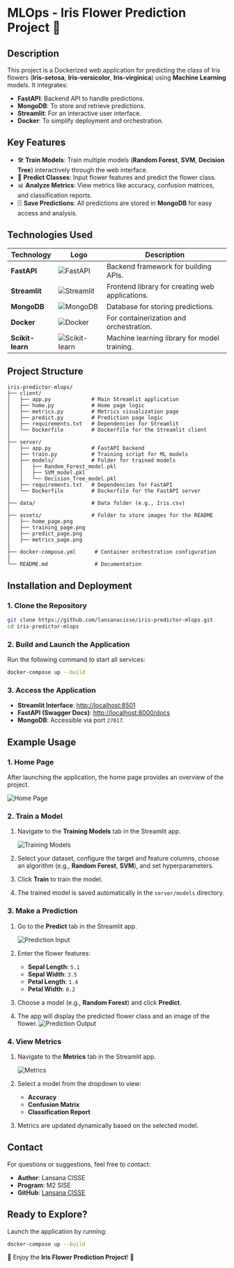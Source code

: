 # **MLOps - Iris Flower Prediction Project** 🌸

## **Description**
This project is a Dockerized web application for predicting the class of Iris flowers (**Iris-setosa**, **Iris-versicolor**, **Iris-virginica**) using **Machine Learning** models. It integrates:
- **FastAPI**: Backend API to handle predictions.
- **MongoDB**: To store and retrieve predictions.
- **Streamlit**: For an interactive user interface.
- **Docker**: To simplify deployment and orchestration.


## **Key Features**
- 🛠 **Train Models**: Train multiple models (**Random Forest**, **SVM**, **Decision Tree**) interactively through the web interface.
- 🔮 **Predict Classes**: Input flower features and predict the flower class.
- 📊 **Analyze Metrics**: View metrics like accuracy, confusion matrices, and classification reports.
- 🗄 **Save Predictions**: All predictions are stored in **MongoDB** for easy access and analysis.



## **Technologies Used**

| Technology      | Logo                                                                                 | Description                                       |
|------------------|---------------------------------------------------------------------------------------|---------------------------------------------------|
| **FastAPI**      | ![FastAPI](https://fastapi.tiangolo.com/img/logo-margin/logo-teal.png)               | Backend framework for building APIs.             |
| **Streamlit**    | ![Streamlit](https://streamlit.io/images/brand/streamlit-mark-color.svg)             | Frontend library for creating web applications.  |
| **MongoDB**      | ![MongoDB](https://upload.wikimedia.org/wikipedia/fr/4/45/MongoDB-Logo.svg)                    | Database for storing predictions.                |
| **Docker**       | ![Docker](https://www.docker.com/wp-content/uploads/2022/03/Moby-logo.png)           | For containerization and orchestration.          |
| **Scikit-learn** | ![Scikit-learn](https://upload.wikimedia.org/wikipedia/commons/0/05/Scikit_learn_logo_small.svg) | Machine learning library for model training.     |



## **Project Structure**

```
iris-predictor-mlops/
├── client/             
│   ├── app.py             # Main Streamlit application
│   ├── home.py            # Home page logic
│   ├── metrics.py         # Metrics visualization page
│   ├── predict.py         # Prediction page logic
│   ├── requirements.txt   # Dependencies for Streamlit
│   └── Dockerfile         # Dockerfile for the Streamlit client
│
├── server/
│   ├── app.py             # FastAPI backend
│   ├── train.py           # Training script for ML models
│   ├── models/            # Folder for trained models
│   │   ├── Random_Forest_model.pkl
│   │   ├── SVM_model.pkl
│   │   └── Decision_Tree_model.pkl
│   ├── requirements.txt   # Dependencies for FastAPI
│   └── Dockerfile         # Dockerfile for the FastAPI server
│
├── data/                  # Data folder (e.g., Iris.csv)
│
├── assets/                # Folder to store images for the README
│   ├── home_page.png
│   ├── training_page.png
│   ├── predict_page.png
│   ├── metrics_page.png
│
├── docker-compose.yml      # Container orchestration configuration
│
└── README.md               # Documentation
```


## **Installation and Deployment**

### **1. Clone the Repository**
```bash
git clone https://github.com/lansanacisse/iris-predictor-mlops.git
cd iris-predictor-mlops
```

### **2. Build and Launch the Application**
Run the following command to start all services:
```bash
docker-compose up --build
```

### **3. Access the Application**
- **Streamlit Interface**: [http://localhost:8501](http://localhost:8501)
- **FastAPI (Swagger Docs)**: [http://localhost:8000/docs](http://localhost:8000/docs)
- **MongoDB**: Accessible via port `27017`.



## **Example Usage**

### **1. Home Page**
After launching the application, the home page provides an overview of the project. 

![Home Page](./assets/home_page.png)



### **2. Train a Model**
1. Navigate to the **Training Models** tab in the Streamlit app.

   ![Training Models](./assets/training_page.png)

2. Select your dataset, configure the target and feature columns, choose an algorithm (e.g., **Random Forest**, **SVM**), and set hyperparameters.
3. Click **Train** to train the model.  
4. The trained model is saved automatically in the `server/models` directory.


### **3. Make a Prediction**
1. Go to the **Predict** tab in the Streamlit app.

   ![Prediction Input](./assets/predict_page.png)

2. Enter the flower features:
   - **Sepal Length**: `5.1`
   - **Sepal Width**: `3.5`
   - **Petal Length**: `1.4`
   - **Petal Width**: `0.2`
3. Choose a model (e.g., **Random Forest**) and click **Predict**.
4. The app will display the predicted flower class and an image of the flower.
   ![Prediction Output](./assets/setosa.png)



### **4. View Metrics**
1. Navigate to the **Metrics** tab in the Streamlit app.

   ![Metrics](./assets/metrics_page.png)

2. Select a model from the dropdown to view:
   - **Accuracy**
   - **Confusion Matrix**
   - **Classification Report**
3. Metrics are updated dynamically based on the selected model.



## **Contact**

For questions or suggestions, feel free to contact:

- **Author**: Lansana CISSE  
- **Program**: M2 SISE  
- **GitHub**: [Lansana CISSE](https://github.com/lansanacisse)


## **Ready to Explore?**

Launch the application by running:
```bash
docker-compose up --build
```

🎉 Enjoy the **Iris Flower Prediction Project**! 🌸
